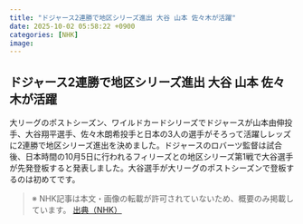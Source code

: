 ```yaml
---
title: "ドジャース2連勝で地区シリーズ進出 大谷 山本 佐々木が活躍"
date: 2025-10-02 05:58:22 +0900
categories: [NHK]
image: 
---
```

## ドジャース2連勝で地区シリーズ進出 大谷 山本 佐々木が活躍

大リーグのポストシーズン、ワイルドカードシリーズでドジャースが山本由伸投手、大谷翔平選手、佐々木朗希投手と日本の3人の選手がそろって活躍しレッズに2連勝で地区シリーズ進出を決めました。ドジャースのロバーツ監督は試合後、日本時間の10月5日に行われるフィリーズとの地区シリーズ第1戦で大谷選手が先発登板すると発表しました。大谷選手が大リーグのポストシーズンで登板するのは初めてです。

> ※ NHK記事は本文・画像の転載が許可されていないため、概要のみ掲載しています。
[出典（NHK）](http://www3.nhk.or.jp/news/html/20251002/k10014938781000.html)
